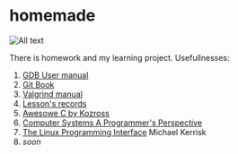 # homemade

![All text](https://catcoding.pro/wp-content/uploads/2020/12/3.png)

There is homework and my learning project.
Usefullnesses: 
1) [GDB User manual](https://sourceware.org/gdb/current/onlinedocs/gdb.pdf)
2) [Git Book](https://git-scm.com/book/en/v2)
3) [Valgrind manual](https://valgrind.org/docs/manual/manual.html)
4) [Lesson's records](https://www.youtube.com/watch?v=HTb8YM6SG0E&list=PLEEyllzHN_sLqZnmaC7WUP6VWPZDkiOap)
5) [Awesowe C by Kozross](https://github.com/oz123/awesome-c)
6) [Computer Systems A Programmer's Perspective](http://csapp.cs.cmu.edu/2e/samples.html)
7) [The Linux Programming Interface](https://man7.org/index.html) Michael Kerrisk
8) *soon*
